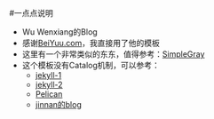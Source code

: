 #一点点说明
- Wu Wenxiang的Blog
- 感谢[BeiYuu.com](http://beiyuu.com)，我直接用了他的模板
- 这里有一个非常类似的东东，值得参考：[SimpleGray](https://github.com/mytharcher/SimpleGray)
- 这个模板没有Catalog机制，可以参考：
	- [jekyll-1](http://pizn.github.io/2012/02/23/use-category-plugin-for-jekyll-blog.html)
	- [jekyll-2](https://segmentfault.com/a/1190000000406017)
	- [Pelican](http://www.dongxf.com/3_Build_Personal_Blog_With_Pelican_And_GitHub_Pages.html)
	- [jinnan的blog](http://prajnagarden.com/openstack/2015/12/18/instance-boot-workflow-troubleshooting/)

